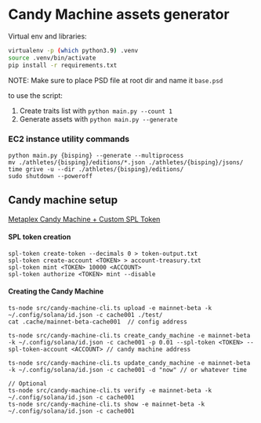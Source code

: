 # Candy Machine assets generator

Virtual env and libraries:
```bash
virtualenv -p (which python3.9) .venv
source .venv/bin/activate
pip install -r requirements.txt
```

NOTE: Make sure to place PSD file at root dir and name it `base.psd`

to use the script:
1. Create traits list with `python main.py --count 1`
2. Generate assets with `python main.py --generate`

### EC2 instance utility commands

```fish
python main.py {bisping} --generate --multiprocess
mv ./athletes/{bisping}/editions/*.json ./athletes/{bisping}/jsons/
time grive -u --dir ./athletes/{bisping}/editions/
sudo shutdown --poweroff
```


## Candy machine setup

[Metaplex Candy Machine + Custom SPL Token](https://docs.google.com/document/d/1ZJsbLJXKCAqUsOU6a0Jk-yOuSYi-uOMYdQZIILGsvxE/mobilebasic)

#### SPL token creation
```
spl-token create-token --decimals 0 > token-output.txt
spl-token create-account <TOKEN> > account-treasury.txt
spl-token mint <TOKEN> 10000 <ACCOUNT>
spl-token authorize <TOKEN> mint --disable
```

#### Creating the Candy Machine
```
ts-node src/candy-machine-cli.ts upload -e mainnet-beta -k ~/.config/solana/id.json -c cache001 ./test/
cat .cache/mainnet-beta-cache001  // config address

ts-node src/candy-machine-cli.ts create_candy_machine -e mainnet-beta -k ~/.config/solana/id.json -c cache001 -p 0.01 --spl-token <TOKEN> --spl-token-account <ACCOUNT> // candy machine address

ts-node src/candy-machine-cli.ts update_candy_machine -e mainnet-beta -k ~/.config/solana/id.json -c cache001 -d "now" // or whatever time

// Optional
ts-node src/candy-machine-cli.ts verify -e mainnet-beta -k ~/.config/solana/id.json -c cache001
ts-node src/candy-machine-cli.ts show -e mainnet-beta -k ~/.config/solana/id.json -c cache001
```
